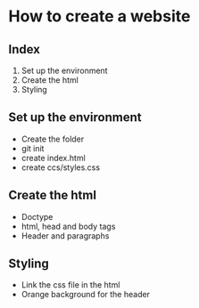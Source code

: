 # How to create a website

## Index 
1. Set up the environment
1. Create the html
1. Styling


## Set up the environment
- Create the folder
- git init
- create index.html
- create ccs/styles.css

## Create the html
- Doctype
- html, head and body tags
- Header and paragraphs

## Styling
- Link the css file in the html
- Orange background for the header